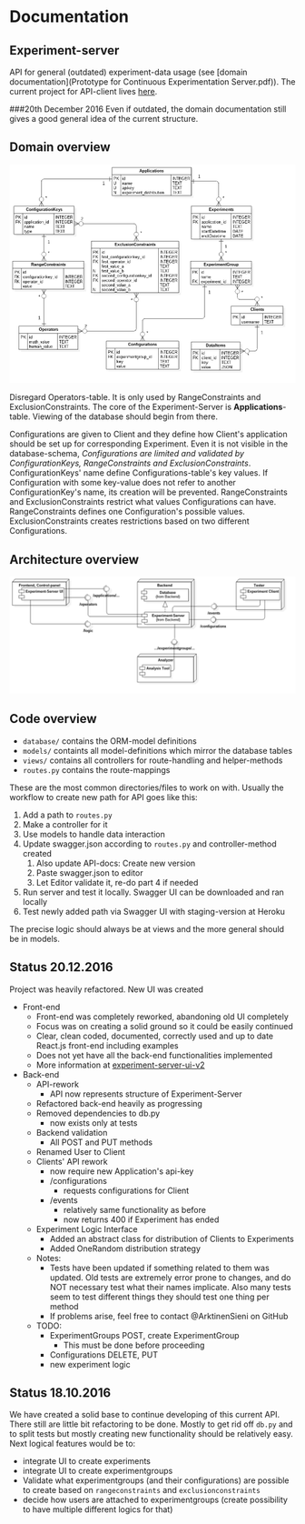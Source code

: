 # Documentation

## Experiment-server

API for general (outdated) experiment-data usage (see [domain documentation](Prototype for Continuous Experimentation Server.pdf)). The current project for API-client lives [here](https://github.com/TheSoftwareFactory/experiment-server-ui).

###20th December 2016
Even if outdated, the domain documentation still gives a good general idea of the current structure.

## Domain overview

![alt text](database_diagrams/database.png "database diagram")

Disregard Operators-table. It is only used by RangeConstraints and ExclusionConstraints. The core of the 
Experiment-Server is **Applications**-table. Viewing of the database should begin from there. 

Configurations are given to Client and they define how Client's application should be set up for corresponding 
Experiment. Even it is not visible in the database-schema, *Configurations are limited and validated by 
ConfigurationKeys, RangeConstraints and ExclusionConstraints*. ConfigurationKeys' name define Configurations-table's key 
values. If Configuration with some key-value does not refer to another ConfigurationKey's name, its creation will be 
prevented. RangeConstraints and ExclusionConstraints restrict what values Configurations can have. RangeConstraints 
defines one Configuration's possible values. ExclusionConstraints creates restrictions based on two different 
Configurations.

## Architecture overview

![alt text](component_diagrams/Component_diagram.png "component diagram")


## Code overview

- `database/` contains the ORM-model definitions
- `models/` containts all model-definitions which mirror the database tables
- `views/` contains all controllers for route-handling and helper-methods 
- `routes.py` contains the route-mappings

These are the most common directories/files to work on with. Usually the workflow to create new path for API goes like this:

1. Add a path to `routes.py`
2. Make a controller for it
3. Use models to handle data interaction
4. Update swagger.json according to `routes.py` and controller-method created
    1. Also update API-docs: Create new version
    2. Paste swagger.json to editor
    3. Let Editor validate it, re-do part 4 if needed
5. Run server and test it locally. Swagger UI can be downloaded and ran locally    
6. Test newly added path via Swagger UI with staging-version at Heroku

The precise logic should always be at views and the more general should be in models. 

## Status 20.12.2016

Project was heavily refactored. New UI was created

- Front-end
    - Front-end was completely reworked, abandoning old UI completely
    - Focus was on creating a solid ground so it could be easily continued
    - Clear, clean coded, documented, correctly used and up to date React.js front-end including examples
    - Does not yet have all the back-end functionalities implemented
    - More information at [experiment-server-ui-v2](https://github.com/TheSoftwareFactory/experiment-server-ui-v2)
- Back-end
    - API-rework
        - API now represents structure of Experiment-Server
    - Refactored back-end heavily as progressing
    - Removed dependencies to db.py
        - now exists only at tests
    - Backend validation
        - All POST and PUT methods
    - Renamed User to Client
    - Clients' API rework
        - now require new Application's api-key
        - /configurations
            - requests configurations for Client
        - /events
            - relatively same functionality as before
            - now returns 400 if Experiment has ended
    - Experiment Logic Interface
        - Added an abstract class for distribution of Clients to Experiments
        - Added OneRandom distribution strategy
    - Notes:
        - Tests have been updated if something related to them was updated. Old tests are extremely error prone to 
        changes, and do NOT necessary test what their names implicate. Also many tests seem to test different things 
        they should test one thing per method
        - If problems arise, feel free to contact @ArktinenSieni on GitHub
    - TODO:
        - ExperimentGroups POST, create ExperimentGroup
            - This must be done before proceeding
        - Configurations DELETE, PUT
        - new experiment logic

## Status 18.10.2016

We have created a solid base to continue developing of this current API. There still are little bit refactoring to be done. Mostly to get rid off `db.py` and to split tests but mostly creating new functionality should be relatively easy. Next logical features would be to:

* integrate UI to create experiments
* integrate UI to create experimentgroups
* Validate what experimentgroups (and their configurations) are possible to create based on
`rangeconstraints` and `exclusionconstraints`
* decide how users are attached to experimentgroups (create possibility to have multiple different logics for that) 

